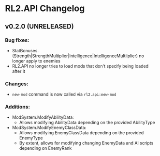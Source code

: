 # RL2.API Changelog

## v0.2.0 (UNRELEASED)
### Bug fixes:
- StatBonuses.(Strength|StrengthMultiplier|Intelligence|IntelligenceMultilplier) no longer apply to enemies
- RL2.API no longer tries to load mods that don't specify being loaded after it
### Changes:
- `new-mod` command is now called via `rl2.api:new-mod`
### Additions:
- ModSystem.ModifyAbilityData:
	- Allows modifying AbilityData depending on the provided AbilityType
- ModSystem.ModifyEnemyClassData:
	- Allows modifying EnemyClassData depending on the provided EnemyType
	- By extent, allows for modifying changing EnemyData and AI scripts depending on EnemyRank
